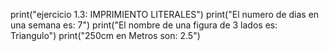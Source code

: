 print("ejercicio 1.3: IMPRIMIENTO LITERALES")
print("El numero de dias en una semana es: 7")
print("El nombre de una figura de 3 lados es: Triangulo")
print("250cm en Metros son: 2.5")

